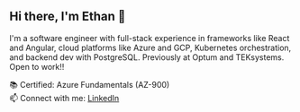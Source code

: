 ## Hi there, I'm Ethan 👋

I'm a software engineer with full-stack experience in frameworks like React and Angular, cloud platforms like Azure and GCP, Kubernetes orchestration, and backend dev with PostgreSQL. Previously at Optum and TEKsystems. Open to work!!

📚 Certified: Azure Fundamentals (AZ-900)<br>
📫 Connect with me: [LinkedIn](https://www.linkedin.com/in/ethan-nunn-b17037152/)

<!--
**enunn1/enunn1** is a ✨ _special_ ✨ repository because its `README.md` (this file) appears on your GitHub profile.

Here are some ideas to get you started:

- 🔭 I’m currently working on ...
- 🌱 I’m currently learning ...
- 👯 I’m looking to collaborate on ...
- 🤔 I’m looking for help with ...
- 💬 Ask me about ...
- 📫 How to reach me: ...
- 😄 Pronouns: ...
- ⚡ Fun fact: ...
-->

